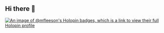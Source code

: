 ## Hi there 👋

<!--
**mfleeson/mfleeson** is a ✨ _special_ ✨ repository because its `README.md` (this file) appears on your GitHub profile.

Here are some ideas to get you started:

- 🔭 I’m currently working on ...
- 🌱 I’m currently learning ...
- 👯 I’m looking to collaborate on ...
- 🤔 I’m looking for help with ...
- 💬 Ask me about ...
- 📫 How to reach me: ...
- 😄 Pronouns: ...
- ⚡ Fun fact: ...
-->
[![An image of @mfleeson's Holopin badges, which is a link to view their full Holopin profile](https://holopin.me/mfleeson)](https://holopin.io/@mfleeson)
